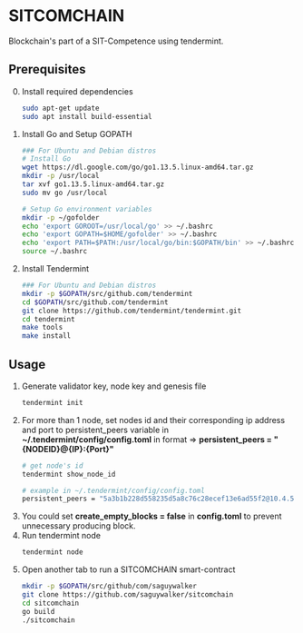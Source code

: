 # SITCOMCHAIN
Blockchain's part of a SIT-Competence using tendermint.

## Prerequisites
0. Install required dependencies
    ```bash
    sudo apt-get update
    sudo apt install build-essential
    ```

1. Install Go and Setup GOPATH
    ```bash
    ### For Ubuntu and Debian distros
    # Install Go
    wget https://dl.google.com/go/go1.13.5.linux-amd64.tar.gz
    mkdir -p /usr/local
    tar xvf go1.13.5.linux-amd64.tar.gz
    sudo mv go /usr/local
    
    # Setup Go environment variables
    mkdir -p ~/gofolder
    echo 'export GOROOT=/usr/local/go' >> ~/.bashrc
    echo 'export GOPATH=$HOME/gofolder' >> ~/.bashrc
    echo 'export PATH=$PATH:/usr/local/go/bin:$GOPATH/bin' >> ~/.bashrc
    source ~/.bashrc
    ```
 2. Install Tendermint
    ```bash
    ### For Ubuntu and Debian distros
    mkdir -p $GOPATH/src/github.com/tendermint
    cd $GOPATH/src/github.com/tendermint
    git clone https://github.com/tendermint/tendermint.git
    cd tendermint
    make tools
    make install
    ```

## Usage
1. Generate validator key, node key and genesis file
    ```bash
    tendermint init
    
    ```
2. For more than 1 node, set nodes id and their corresponding ip address and port to persistent_peers variable in **~/.tendermint/config/config.toml** in format => **persistent_peers = "{NODEID}@{IP}:{Port}"**
    ```bash
    # get node's id
    tendermint show_node_id
    
    # example in ~/.tendermint/config/config.toml
    persistent_peers = "5a3b1b228d558235d5a8c76c28ecef13e6ad55f2@10.4.56.17:26656,31c219dd725aa371052c2d9b8c1f12de13ed4591@10.4.56.22:26656,8369dfd9f8cedf85db929186fade7054175a4cf1@10.4.56.23:26656"
    ```
3. You could set **create_empty_blocks = false** in **config.toml** to prevent unnecessary producing block.
4. Run tendermint node
    ```bash
    tendermint node
    ```
5. Open another tab to run a SITCOMCHAIN smart-contract
    ```bash
    mkdir -p $GOPATH/src/github/com/saguywalker
    git clone https://github.com/saguywalker/sitcomchain
    cd sitcomchain
    go build
    ./sitcomchain
    ```
